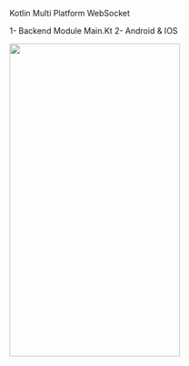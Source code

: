 Kotlin Multi Platform WebSocket 

1- Backend Module Main.Kt 
2- Android & IOS 

<p>
 <img align="left" src="assets/kmp_websocket.gif" width="300" height="550" alt=""/>
</p>